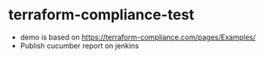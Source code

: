 # terraform-compliance-test
- demo is based on https://terraform-compliance.com/pages/Examples/
- Publish cucumber report on jenkins
